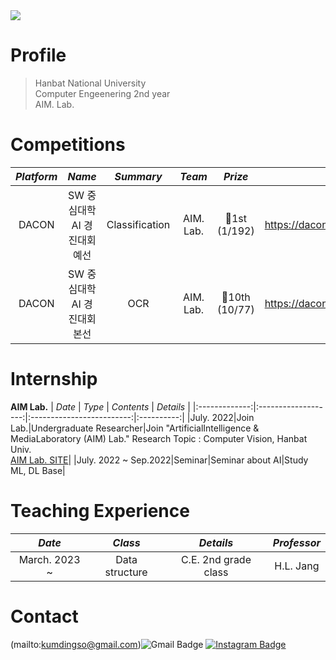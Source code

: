 <img src="https://capsule-render.vercel.app/api?type=transparentfontColor=191970&height=200&section=header&text=Welcome\nberandaNuguri's GitHub&fontSize=90" />

# Profile
> Hanbat National University 
> </br>Computer Engeenering 2nd year
> </br>AIM. Lab.

# Competitions
|   *Platform*  |   *Name*  |   *Summary*   |   *Team*  |   *Prize* |   *Link*  |
|:---:|:---:|:---:|:---:|:---:|:---:|
|DACON|SW 중심대학 AI 경진대회 예선|Classification|AIM. Lab.|🥇1st (1/192)|https://dacon.io/competitions/official/235902/leaderboard|
|DACON|SW 중심대학 AI 경진대회 본선|OCR|AIM. Lab.|🥉10th (10/77)|https://dacon.io/competitions/official/235970/leaderboard|


# Internship
**AIM Lab.**
|     *Date*      |         *Type*        |          *Contents*         |   *Details* |
|:-------------:|:-------------------:|:-------------------------:|:----------:|
|July. 2022|Join Lab.|Undergraduate Researcher|Join "ArtificialIntelligence & MediaLaboratory (AIM) Lab." Research Topic : Computer Vision, Hanbat Univ.<br>[AIM Lab. SITE](https://sites.google.com/view/aim-lab-hbnu/home?authuser=0)|
|July. 2022 ~ Sep.2022|Seminar|Seminar about AI|Study ML, DL Base|

# Teaching Experience
|     *Date*      |         *Class*   |        *Details*      | *Professor* |
|:-------------:|:-------------------:|:---------------------:|:------------:|
|March. 2023 ~ | Data structure | C.E. 2nd grade class | H.L. Jang |

# Contact
(mailto:kumdingso@gmail.com)![Gmail Badge](https://img.shields.io/badge/Gmail-D14836?style=for-the-badge&logo=gmail&logoColor=white)
<a href="https://www.instagram.com/ddong_s00/">![Instagram Badge](https://img.shields.io/badge/Instagram-%23E4405F.svg?style=for-the-badge&logo=Instagram&logoColor=white)
